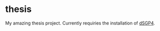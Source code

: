 # thesis
My amazing thesis project. Currently requiries the installation of [dSGP4](https://github.com/esa/dSGP4/).


